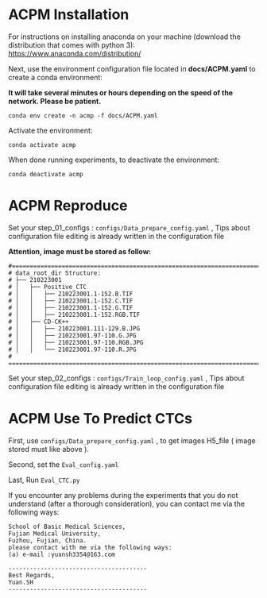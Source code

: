 ACPM Installation
===========
For instructions on installing anaconda on your machine (download the distribution that comes with python 3):
https://www.anaconda.com/distribution/

Next, use the environment configuration file located in **docs/ACPM.yaml** to create a conda environment:

**It will take several minutes or hours depending on the speed of the network. Please be patient.**

```shell
conda env create -n acmp -f docs/ACPM.yaml
```

Activate the environment:
```shell
conda activate acmp
```

When done running experiments, to deactivate the environment:
```shell
conda deactivate acmp
```


ACPM Reproduce
===========

Set your step_01_configs : `configs/Data_prepare_config.yaml` , Tips about configuration file editing is already written in the configuration file

__Attention, image must be stored as follow:__

```
#=============================================================================
# data_root_dir Structure:
# ├── 210223001
# │   ├── Positive_CTC
# │   │   ├── 210223001.1-152.B.TIF
# │   │   ├── 210223001.1-152.C.TIF
# │   │   ├── 210223001.1-152.G.TIF
# │   │   ├── 210223001.1-152.RGB.TIF
# │   ├── CD-CK++
# │   │   ├── 210223001.111-129.B.JPG
# │   │   ├── 210223001.97-110.G.JPG
# │   │   ├── 210223001.97-110.RGB.JPG
# │   │   └── 210223001.97-110.R.JPG
# ============================================================================
```

Set your step_02_configs : `configs/Train_loop_config.yaml` , Tips about configuration file editing is already written in the configuration file



ACPM Use To Predict CTCs
===========

First, use `configs/Data_prepare_config.yaml` , to get images H5_file  ( image stored must like above ).

Second, set the `Eval_config.yaml`

Last, Run `Eval_CTC.py`

If you encounter any problems during the experiments that you do not understand (after a thorough consideration), you can contact me via the following ways:

```
School of Basic Medical Sciences,
Fujian Medical University,
Fuzhou, Fujian, China.
please contact with me via the following ways:
(a) e-mail :yuansh3354@163.com

---------------------------------------
Best Regards,
Yuan.SH
---------------------------------------
```

